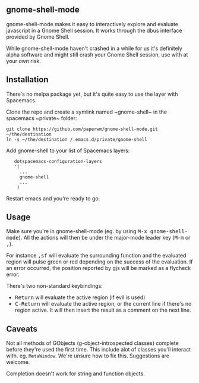 ## gnome-shell-mode

gnome-shell-mode makes it easy to interactively explore and evaluate javascript in a Gnome Shell session. It works through the dbus interface provided by Gnome Shell.

While gnome-shell-mode haven't crashed in a while for us
it's definitely alpha software and might still crash your Gnome Shell session, use with at your own risk.

## Installation

There's no melpa package yet, but it's quite easy to use the layer with Spacemacs.

Clone the repo and create a symlink named ~gnome-shell~ in the spacemacs ~private~ folder:
```shell
git clone https://github.com/paperwm/gnome-shell-mode.git ~/the/destination
ln -s ~/the/destination /.emacs.d/private/gnome-shell
```
Add gnome-shell to your list of Spacemacs layers:

```emacs-lisp
   dotspacemacs-configuration-layers
   '(
     ...
     gnome-shell
     ...
    )
```

Restart emacs and you're ready to go.

## Usage

Make sure you're in gnome-shell-mode (eg. by using <kbd>M-x gnome-shell-mode</kbd>). All the actions will then be under the major-mode leader key (<kbd>M-m</kbd> or <kbd>,</kbd>).

For instance <kbd>,sf</kbd> will evaluate the surrounding function and the evaluated region will pulse green or red depending on the success of the evaluation. If an error occurred, the position reported by gjs will be marked as a flycheck error.

There's two non-standard keybindings:
- <kbd>Return</kbd> will evaluate the active region (if evil is used)
- <kbd>C-Return</kbd> will evaluate the active region, or the current line if there's no region active. It will then insert the result as a comment on the next line.

## Caveats

Not all methods of GObjects (g-object-introspected classes) complete before they're used the first time. This include alot of classes you'll interact with. eg. `MetaWindow`. We're unsure how to fix this. Suggestions are welcome.

Completion doesn't work for string and function objects.
